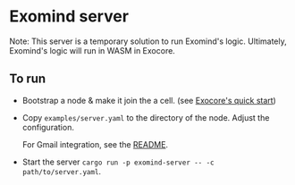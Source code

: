 # Exomind server

Note: This server is a temporary solution to run Exomind's logic. Ultimately, Exomind's logic will run in WASM in Exocore.

## To run

* Bootstrap a node & make it join the a cell.
  (see [Exocore's quick start](https://github.com/appaquet/exocore#quick-start)) 

* Copy `examples/server.yaml` to the directory of the node. 
  Adjust the configuration.

  For Gmail integration, see the [README](../integrations/gmail/README.md).

* Start the server `cargo run -p exomind-server -- -c path/to/server.yaml`.